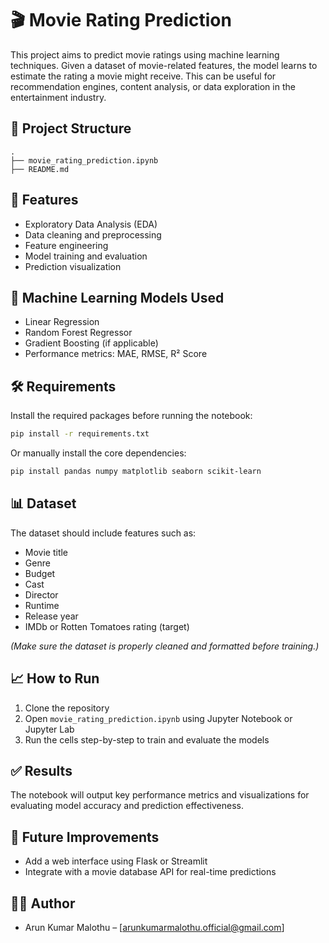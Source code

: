 # 🎬 Movie Rating Prediction

This project aims to predict movie ratings using machine learning techniques. Given a dataset of movie-related features, the model learns to estimate the rating a movie might receive. This can be useful for recommendation engines, content analysis, or data exploration in the entertainment industry.

## 📁 Project Structure

```
.
├── movie_rating_prediction.ipynb
├── README.md
```

## 🚀 Features

- Exploratory Data Analysis (EDA)
- Data cleaning and preprocessing
- Feature engineering
- Model training and evaluation
- Prediction visualization

## 🧠 Machine Learning Models Used

- Linear Regression
- Random Forest Regressor
- Gradient Boosting (if applicable)
- Performance metrics: MAE, RMSE, R² Score

## 🛠️ Requirements

Install the required packages before running the notebook:

```bash
pip install -r requirements.txt
```

Or manually install the core dependencies:

```bash
pip install pandas numpy matplotlib seaborn scikit-learn
```

## 📊 Dataset

The dataset should include features such as:

- Movie title
- Genre
- Budget
- Cast
- Director
- Runtime
- Release year
- IMDb or Rotten Tomatoes rating (target)

*(Make sure the dataset is properly cleaned and formatted before training.)*

## 📈 How to Run

1. Clone the repository
2. Open `movie_rating_prediction.ipynb` using Jupyter Notebook or Jupyter Lab
3. Run the cells step-by-step to train and evaluate the models

## ✅ Results

The notebook will output key performance metrics and visualizations for evaluating model accuracy and prediction effectiveness.

## 📌 Future Improvements
- Add a web interface using Flask or Streamlit
- Integrate with a movie database API for real-time predictions

## 👨‍💻 Author

- Arun Kumar Malothu – [arunkumarmalothu.official@gmail.com]
